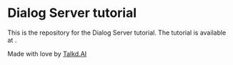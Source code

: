 # Dialog Server tutorial

This is the repository for the Dialog Server tutorial. The tutorial is available at []().

Made with love by [Talkd.AI](https://talkd.ai)